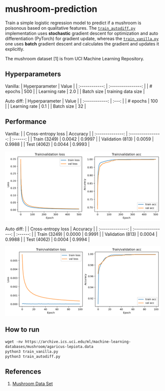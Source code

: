 # mushroom-prediction

Train a simple logistic regression model to predict if a mushroom is poisonous based on qualitative features. The [`train_autodiff.py`](train_autodiff.py) implementation uses **stochastic** gradient descent for optimization and auto differentiation (PyTorch) for gradient update, whereas the [`train_vanilla.py`](train_vanilla.py) one uses **batch** gradient descent and calculates the gradient and updates it explicitly.

The mushroom dataset [1] is from UCI Machine Learning Repository.


## Hyperparameters

Vanilla:
| Hyperparameter |       Value        |
| :------------: | :----------------: |
|    # epochs    |        500         |
| Learning rate  |        2.0         |
|   Batch size   | training data size |

Auto diff:
| Hyperparameter | Value |
| :------------: | :---: |
|    # epochs    |  100  |
| Learning rate  |  0.1  |
|   Batch size   |  32   |


## Performance

Vanilla:
|                  | Cross-entropy loss | Accuracy |
| :--------------: | :----------------: | :------: |
|   Train (3249)   |       0.0042       |  0.9997  |
| Validation (813) |       0.0059       |  0.9988  |
|   Test (4062)    |       0.0044       |  0.9993  |

![](figures/vanilla.png)

Auto diff:
|                  | Cross-entropy loss | Accuracy |
| :--------------: | :----------------: | :------: |
|   Train (3249)   |       0.0000       |  0.9991  |
| Validation (813) |       0.0004       |  0.9988  |
|   Test (4062)    |       0.0004       |  0.9994  |

![](figures/autodiff.png)

## How to run

```shell
wget -nv https://archive.ics.uci.edu/ml/machine-learning-databases/mushroom/agaricus-lepiota.data
python3 train_vanilla.py
python3 train_autodiff.py
```


## References

1. [Mushroom Data Set](https://archive.ics.uci.edu/ml/datasets/mushroom)
